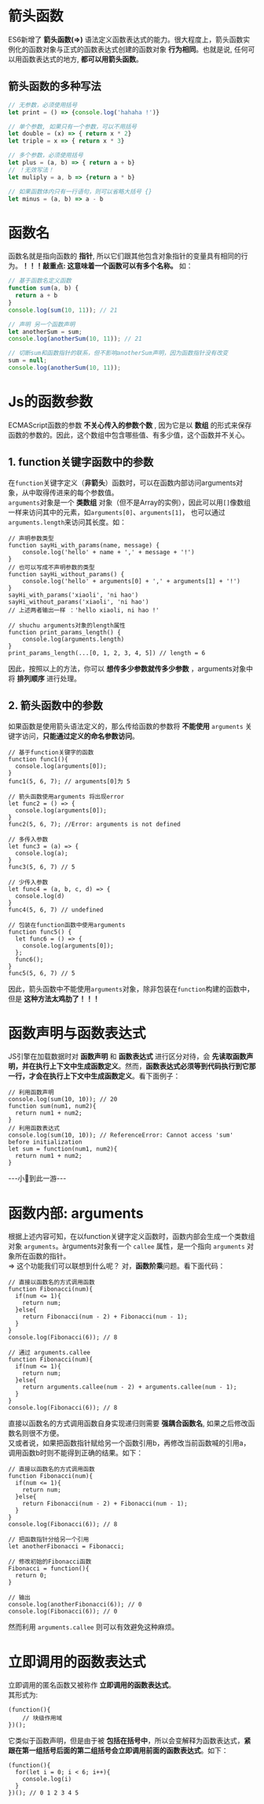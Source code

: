 # 箭头函数
ES6新增了 **箭头函数(=>)** 语法定义函数表达式的能力。很大程度上，箭头函数实例化的函数对象与正式的函数表达式创建的函数对象 **行为相同**。也就是说, 任何可以用函数表达式的地方, **都可以用箭头函数**。  
## 箭头函数的多种写法
```JavaScript
// 无参数，必须使用括号
let print = () => {console.log('hahaha !')}

// 单个参数, 如果只有一个参数，可以不用括号
let double = (x) => { return x * 2}
let triple = x => { return x * 3}

// 多个参数，必须使用括号
let plus = (a, b) => { return a + b}
// ！无效写法！
let muliply = a, b => {return a * b}

// 如果函数体内只有一行语句，则可以省略大括号 {}
let minus = (a, b) => a - b
```

# 函数名
函数名就是指向函数的 **指针**, 所以它们跟其他包含对象指针的变量具有相同的行为。**！！！敲重点: 这意味着一个函数可以有多个名称。** 如：
```JavaScript
// 基于函数名定义函数
function sum(a, b) {
  return a + b
}
console.log(sum(10, 11)); // 21

// 声明 另一个函数声明
let anotherSum = sum;
console.log(anotherSum(10, 11)); // 21

// 切断sum和函数指针的联系，但不影响anotherSum声明，因为函数指针没有改变
sum = null;
console.log(anotherSum(10, 11));
```

# Js的函数参数
ECMAScript函数的参数 **不关心传入的参数个数** , 因为它是以 **数组** 的形式来保存函数的参数的。因此，这个数组中包含哪些值、有多少值，这个函数并不关心。
## 1. function关键字函数中的参数
在`function`关键字定义（**非箭头**）函数时，可以在函数内部访问arguments对象，从中取得传进来的每个参数值。  
`arguments`对象是一个 **类数组** 对象（但不是Array的实例），因此可以用`[]`像数组一样来访问其中的元素，如`arguments[0]`、`arguments[1]`， 也可以通过`arguments.length`来访问其长度。如：
```JS
// 声明参数类型
function sayHi_with_params(name, message) {
    console.log('hello' + name + ',' + message + '!')
}
// 也可以写成不声明参数的类型
function sayHi_without_params() {
    console.log('hello' + arguments[0] + ',' + arguments[1] + '!')
}
sayHi_with_params('xiaoli', 'ni hao')
sayHi_without_params('xiaoli', 'ni hao')
// 上述两者输出一样 ：'hello xiaoli, ni hao !'

// shuchu arguments对象的length属性
function print_params_length() {
    console.log(arguments.length)
}
print_params_length(...[0, 1, 2, 3, 4, 5]) // length = 6 
```
因此，按照以上的方法，你可以 **想传多少参数就传多少参数** ，arguments对象中将 **排列顺序** 进行处理。

## 2. 箭头函数中的参数
如果函数是使用箭头语法定义的，那么传给函数的参数将 **不能使用** `arguments` 关键字访问，**只能通过定义的命名参数访问**。
```JS
// 基于function关键字的函数
function func1(){
  console.log(arguments[0]);
}
func1(5, 6, 7); // arguments[0]为 5

// 箭头函数使用arguments 将出现error
let func2 = () => {
  console.log(arguments[0]);
}
func2(5, 6, 7); //Error: arguments is not defined

// 多传入参数
let func3 = (a) => {
  console.log(a);
}
func3(5, 6, 7) // 5

// 少传入参数
let func4 = (a, b, c, d) => {
  console.log(d)
}
func4(5, 6, 7) // undefined

// 包装在function函数中使用arguments
function func5() {
  let func6 = () => {
    console.log(arguments[0]);
  };
  func6();
}
func5(5, 6, 7) // 5
```
因此，箭头函数中不能使用`arguments`对象，除非包装在`function`构建的函数中，但是 **这种方法太鸡肋了！！！**

# 函数声明与函数表达式
JS引擎在加载数据时对 **函数声明** 和 **函数表达式** 进行区分对待，会 **先读取函数声明，并在执行上下文中生成函数定义**。然而，**函数表达式必须等到代码执行到它那一行，才会在执行上下文中生成函数定义**。看下面例子：
```JS
// 利用函数声明
console.log(sum(10, 10)); // 20
function sum(num1, num2){
  return num1 + num2;
}
// 利用函数表达式
console.log(sum(10, 10)); // ReferenceError: Cannot access 'sum' before initialization
let sum = function(num1, num2){
  return num1 + num2;
}
```
---小🍐到此一游---

# 函数内部: arguments
根据上述内容可知，在以function关键字定义函数时，函数内部会生成一个类数组对象 `arguments`。àrguments对象有一个 `callee` 属性，是一个指向 `arguments` 对象所在函数的指针。  
=> 这个功能我们可以联想到什么呢？ 对，**函数阶乘**问题。看下面代码：
```JS
// 直接以函数名的方式调用函数
function Fibonacci(num){
  if(num <= 1){
    return num;
  }else{
    return Fibonacci(num - 2) + Fibonacci(num - 1);
  }
}
console.log(Fibonacci(6)); // 8

// 通过 arguments.callee
function Fibonacci(num){
  if(num <= 1){
    return num;
  }else{
    return arguments.callee(num - 2) + arguments.callee(num - 1);
  }
}
console.log(Fibonacci(6)); // 8
```
直接以函数名的方式调用函数自身实现递归则需要 **强耦合函数名**, 如果之后修改函数名则很不方便。  
又或者说，如果把函数指针赋给另一个函数引用b，再修改当前函数喊的引用a，调用函数b时则不能得到正确的结果。如下：
```JS
// 直接以函数名的方式调用函数
function Fibonacci(num){
  if(num <= 1){
    return num;
  }else{
    return Fibonacci(num - 2) + Fibonacci(num - 1);
  }
}
console.log(Fibonacci(6)); // 8

// 把函数指针分给另一个引用
let anotherFibonacci = Fibonacci;

// 修改初始的Fibonacci函数
Fibonacci = function(){
  return 0;
}

// 输出
console.log(anotherFibonacci(6)); // 0
console.log(Fibonacci(6)); // 0
```
然而利用 `arguments.callee` 则可以有效避免这种麻烦。

# 立即调用的函数表达式
立即调用的匿名函数又被称作 **立即调用的函数表达式**。  
其形式为:
```JS
(function(){
    // 块级作用域
})();
```
它类似于函数声明，但是由于被 **包括在括号中**，所以会变解释为函数表达式，**紧跟在第一组括号后面的第二组括号会立即调用前面的函数表达式**。如下：
```JS
(function(){
  for(let i = 0; i < 6; i++){
    console.log(i)
  }
})(); // 0 1 2 3 4 5
```